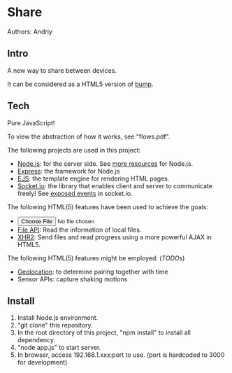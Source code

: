 Share
======

Authors: Andriy


## Intro

A new way to share between devices.

It can be considered as a HTML5 version of [bump][bump].

[bump]: https://bu.mp/

## Tech

Pure JavaScript!

To view the abstraction of how it works, see "flows.pdf".

The following projects are used in this project:

* [Node.js][nodejs]: for the server side. See [more resources][nodejs resources] for Node.js.
* [Express][express]: the framework for Node.js
* [EJS][ejs]: the template engine for rendering HTML pages.
* [Socket.io][socket.io]: the library that enables client and server to communicate freely! See [exposed events][socket.io events] in socket.io.


The following HTML(5) features have been used to achieve the goals:

* <input type="file">
* [File API][file]: Read the information of local files.
* [XHR2][xhr2]: Send files and read progress using a more powerful AJAX in HTML5.


The following HTML(5) features might be employed: (*TODOs*)
* [Geolocation][geo]: to determine pairing together with time
* Sensor APIs: capture shaking motions


[nodejs]: http://nodejs.org
[nodejs resources]: http://www.nodecloud.org/ 
[express]: http://expressjs.com/
[ejs]: http://embeddedjs.com/
[socket.io]: http://socket.io/
[socket.io events]: https://github.com/LearnBoost/socket.io/wiki/Exposed-events

[file]: http://www.html5rocks.com/en/tutorials/file/dndfiles/
[xhr2]: http://www.html5rocks.com/en/tutorials/file/xhr2/

[geo]: http://www.w3.org/TR/2012/PR-geolocation-API-20120510/


## Install

1. Install Node.js environment.
2. "git clone" this repository.
3. In the root directory of this project, "npm install" to install all dependency.
4. "node app.js" to start server.
5. In browser, access 192.168.1.xxx:port to use. (port is hardcoded to 3000 for development)
